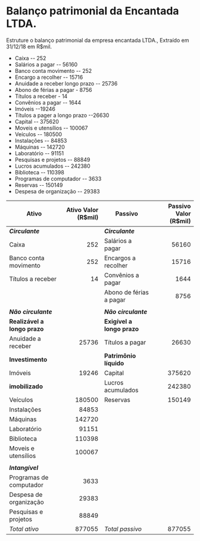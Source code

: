 # Balanço patrimonial da Encantada LTDA.

Estruture o balanço patrimonial da empresa encantada LTDA., Extraído em 31/12/18 em R$mil.

- Caixa -- 252
- Salários a pagar -- 56160
- Banco conta movimento -- 252
- Encargo a recolher -- 15716
- Anuidade a receber longo prazo -- 25736
- Abono de férias a pagar - 8756
- Títulos a receber - 14
- Convênios a pagar -- 1644
- Imóveis --19246
- Títulos a pager a longo prazo --26630
- Capital -- 375620
- Moveis e utensílios -- 100067
- Veículos -- 180500
- Instalações -- 84853
- Máquinas -- 142720
- Laboratório -- 91151
- Pesquisas e projetos -- 88849
- Lucros acumulados -- 242380
- Biblioteca -- 110398
- Programas de computador -- 3633
- Reservas -- 150149
- Despesa de organização -- 29383

|Ativo|Ativo Valor (R$mil)|Passivo|Passivo Valor (R$mil)|
|-----|------------------:|-------|--------------------:|
|***Circulante***||***Circulante***||
|Caixa|252|Salários a pagar|56160|
|Banco conta movimento|252|Encargos a recolher|15716|
|Títulos a receber|14|Convênios a pagar|1644|
|||Abono de férias a pagar|8756|
|||||
|***Não circulante***||***Não circulante***||
|**Realizável a longo prazo**||**Exigível a longo prazo**||
|Anuidade a receber|25736|Títulos a pagar|26630|
|**Investimento**||**Patrimônio líquido**||
|Imóveis|19246|Capital|375620|
|**imobilizado**||Lucros acumulados|242380|
|Veículos|180500|Reservas|150149|
|Instalações|84853|||
|Máquinas|142720|||
|Laboratório|91151|||
|Biblioteca|110398|||
|Moveis e utensílios|100067|||
|||||
|***Intangível***||||
|Programas de computador|3633|||
|Despesa de organização|29383|||
|Pesquisas e projetos|88849|||
|*Total ativo*|877055|*Total passivo*|877055|
